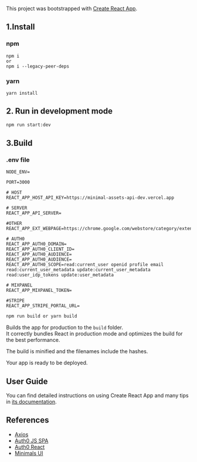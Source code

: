 This project was bootstrapped with [Create React App](https://github.com/facebook/create-react-app).

## 1.Install

### npm

```
npm i
or
npm i --legacy-peer-deps
```

### yarn

```
yarn install
```

## 2. Run in development mode

```sh
npm run start:dev
```

## 3.Build

### .env file

```
NODE_ENV=

PORT=3000

# HOST
REACT_APP_HOST_API_KEY=https://minimal-assets-api-dev.vercel.app

# SERVER
REACT_APP_API_SERVER=

#OTHER
REACT_APP_EXT_WEBPAGE=https://chrome.google.com/webstore/category/extensions

# AUTH0
REACT_APP_AUTH0_DOMAIN=
REACT_APP_AUTH0_CLIENT_ID=
REACT_APP_AUTH0_AUDIENCE=
REACT_APP_AUTH0_AUDIENCE=
REACT_APP_AUTH0_SCOPE=read:current_user openid profile email read:current_user_metadata update:current_user_metadata read:user_idp_tokens update:user_metadata

# MIXPANEL
REACT_APP_MIXPANEL_TOKEN=

#STRIPE
REACT_APP_STRIPE_PORTAL_URL=
```

```sh
npm run build or yarn build
```

Builds the app for production to the `build` folder.<br>
It correctly bundles React in production mode and optimizes the build for the best performance.

The build is minified and the filenames include the hashes.<br>

Your app is ready to be deployed.

## User Guide

You can find detailed instructions on using Create React App and many tips in [its documentation](https://facebook.github.io/create-react-app/).

## References

- [Axios](https://www.npmjs.com/package/axios)
- [Auth0 JS SPA](https://github.com/auth0/auth0-spa-js)
- [Auth0 React](https://github.com/auth0/auth0-react)
- [Minimals UI](https://docs.minimals.cc/introduction)
